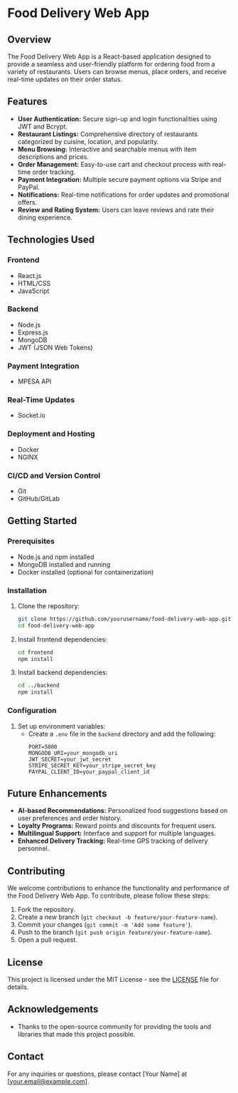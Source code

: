 # Food Delivery Web App

## Overview
The Food Delivery Web App is a React-based application designed to provide a seamless and user-friendly platform for ordering food from a variety of restaurants. Users can browse menus, place orders, and receive real-time updates on their order status.

## Features
- **User Authentication:** Secure sign-up and login functionalities using JWT and Bcrypt.
- **Restaurant Listings:** Comprehensive directory of restaurants categorized by cuisine, location, and popularity.
- **Menu Browsing:** Interactive and searchable menus with item descriptions and prices.
- **Order Management:** Easy-to-use cart and checkout process with real-time order tracking.
- **Payment Integration:** Multiple secure payment options via Stripe and PayPal.
- **Notifications:** Real-time notifications for order updates and promotional offers.
- **Review and Rating System:** Users can leave reviews and rate their dining experience.

## Technologies Used
### Frontend
- React.js
- HTML/CSS
- JavaScript

### Backend
- Node.js
- Express.js
- MongoDB
- JWT (JSON Web Tokens)

### Payment Integration
- MPESA API

### Real-Time Updates
- Socket.io

### Deployment and Hosting
- Docker
- NGINX

### CI/CD and Version Control
- Git
- GitHub/GitLab


## Getting Started

### Prerequisites
- Node.js and npm installed
- MongoDB installed and running
- Docker installed (optional for containerization)

### Installation

1. Clone the repository:
    ```bash
    git clone https://github.com/yourusername/food-delivery-web-app.git
    cd food-delivery-web-app
    ```

2. Install frontend dependencies:
    ```bash
    cd frontend
    npm install
    ```

3. Install backend dependencies:
    ```bash
    cd ../backend
    npm install
    ```

### Configuration

1. Set up environment variables:
    - Create a `.env` file in the `backend` directory and add the following:
        ```env
        PORT=5000
        MONGODB_URI=your_mongodb_uri
        JWT_SECRET=your_jwt_secret
        STRIPE_SECRET_KEY=your_stripe_secret_key
        PAYPAL_CLIENT_ID=your_paypal_client_id
        ```


## Future Enhancements
- **AI-based Recommendations:** Personalized food suggestions based on user preferences and order history.
- **Loyalty Programs:** Reward points and discounts for frequent users.
- **Multilingual Support:** Interface and support for multiple languages.
- **Enhanced Delivery Tracking:** Real-time GPS tracking of delivery personnel.

## Contributing
We welcome contributions to enhance the functionality and performance of the Food Delivery Web App. To contribute, please follow these steps:
1. Fork the repository.
2. Create a new branch (`git checkout -b feature/your-feature-name`).
3. Commit your changes (`git commit -m 'Add some feature'`).
4. Push to the branch (`git push origin feature/your-feature-name`).
5. Open a pull request.

## License
This project is licensed under the MIT License - see the [LICENSE](LICENSE) file for details.

## Acknowledgements
- Thanks to the open-source community for providing the tools and libraries that made this project possible.

## Contact
For any inquiries or questions, please contact [Your Name] at [your.email@example.com].



